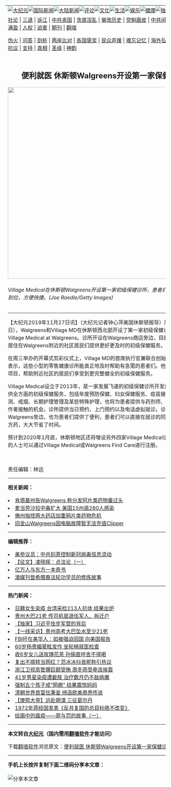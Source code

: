 <a name="1" id="1" target="_blank"></a><span id="1"></span>
<table align=center border="0"><tr><td colspan="2" VALIGN=TOP><a href="https://github.com/vkwknd3513/djy/blob/master/gb/nsc413.md#1"><img src="https://raw.githubusercontent.com/vkwknd3513/www/master/t/djy/1.jpg" title="大纪元"></a><a href="https://github.com/vkwknd3513/djy/blob/master/gb/n24hr.md#1"><img src="https://raw.githubusercontent.com/vkwknd3513/www/master/t/djy/3.jpg" title="国际新闻"></a><a href="https://github.com/vkwknd3513/djy/blob/master/gb/nsc413.md#1"><img src="https://raw.githubusercontent.com/vkwknd3513/www/master/t/djy/4.jpg" title="大陆新闻"></a><a href="https://github.com/vkwknd3513/djy/blob/master/gb/news392.md#1"><img src="https://raw.githubusercontent.com/vkwknd3513/www/master/t/djy/5.jpg" title="评论"></a><a href="https://github.com/vkwknd3513/djy/blob/master/gb/news2007.md#1"><img src="https://raw.githubusercontent.com/vkwknd3513/www/master/t/djy/6.jpg" title="文化"></a><a href="https://github.com/vkwknd3513/djy/blob/master/gb/news2008.md#1"><img src="https://raw.githubusercontent.com/vkwknd3513/www/master/t/djy/7.jpg" title="生活"></a><a href="https://github.com/vkwknd3513/djy/blob/master/gb/ncyule.md#1"><img src="https://raw.githubusercontent.com/vkwknd3513/www/master/t/djy/8.jpg" title="娱乐"></a><a href="https://github.com/vkwknd3513/djy/blob/master/gb/nsc1002.md#1"><img src="https://raw.githubusercontent.com/vkwknd3513/www/master/t/djy/9.jpg" title="健康"><a href="https://github.com/vkwknd3513/djy/blob/master/gb/nf6092.md#1"><img src="https://raw.githubusercontent.com/vkwknd3513/www/master/t/djy/10a.jpg" title="独家"></a><a href="https://github.com/vkwknd3513/djy/blob/master/gb/nf4514.md#1"><img src="https://raw.githubusercontent.com/vkwknd3513/www/master/t/djy/12a.jpg" title="头条"></a></td></tr>
<tr><td colspan="2" VALIGN=TOP><a target="_blank" href="https://github.com/vkwknd3513/djy/blob/master/gb/9p.md#1">社论</a> | <a target="_blank" href="https://github.com/vkwknd3513/djy/blob/master/gb/nf5657.md#1">三退</a> | <a target="_blank" href="https://github.com/vkwknd3513/djy/blob/master/gb/nf6124.md#1">诉江</a> | <a target="_blank" href="https://github.com/vkwknd3513/djy/blob/master/gb/nf1176117.md#1">中共卖国</a> | <a target="_blank" href="https://github.com/vkwknd3513/djy/blob/master/gb/nf5773.md#1">贪腐淫乱</a> | <a target="_blank" href="https://github.com/vkwknd3513/djy/blob/master/gb/nf1176115.md#1">窜改历史</a> | <a target="_blank" href="https://github.com/vkwknd3513/djy/blob/master/gb/nf1176107.md#1">党魁画皮</a> | <a target="_blank" href="https://github.com/vkwknd3513/djy/blob/master/gb/nf1320400.md#1">中共间谍</a> | <a target="_blank" href="https://github.com/vkwknd3513/djy/blob/master/gb/nf1176114.md#1">破坏传统</a> | <a target="_blank" href="https://github.com/vkwknd3513/ntdtv/blob/master/gb/prog447_1.md#1">恶贯满盈</a> | <a target="_blank" href="https://github.com/vkwknd3513/djy/blob/master/gb/ncid278.md#1">人权</a> | <a target="_blank" href="https://github.com/vkwknd3513/djy/blob/master/gb/nf1176111.md#1">迫害</a> | <a target="_blank" href="https://gitlab.com/szzdlab/mh-qikan/blob/master/README.md#1">期刊</a> | <a target="_blank" href="https://github.com/vkwknd3513/www/blob/master/README.md?zsrh#8">翻墙</a></p><p><a target="_blank" href="https://github.com/vkwknd3513/djy/blob/master/gb/nf5562.md#1">伪火</a> | <a target="_blank" href="https://github.com/vkwknd3513/djy/blob/master/gb/nf4378.md#1">问答</a> | <a target="_blank" href="https://github.com/vkwknd3513/djy/blob/master/gb/nf5792.md#1">剖析</a> | <a target="_blank" href="https://github.com/vkwknd3513/djy/blob/master/gb/nf5735.md#1">两岸比对</a> | <a target="_blank" href="https://github.com/vkwknd3513/djy/blob/master/gb/nf6119.md#1">各国褒奖</a> | <a target="_blank" href="https://github.com/vkwknd3513/djy/blob/master/gb/nf6120.md#1">民众声援</a> | <a target="_blank" href="https://github.com/vkwknd3513/djy/blob/master/gb/nf1188594.md#1">难忘记忆</a> | <a target="_blank" href="https://github.com/vkwknd3513/djy/blob/master/gb/nf3180.md#1">海外弘传</a> | <a target="_blank" href="https://github.com/vkwknd3513/djy/blob/master/gb/nf5410.md#1">万人上访</a> | <a target="_blank" href="https://github.com/vkwknd3513/ntdtv/blob/master/gb/prog1530_1.md#1">和平抗议</a> | <a target="_blank" href="https://github.com/vkwknd3513/djy/blob/master/gb/nf4386.md#1">支持</a> | <a target="_blank" href="https://github.com/vkwknd3513/djy/blob/master/gb/nf4389.md#1">真相</a> | <a target="_blank" href="https://github.com/vkwknd3513/djy/blob/master/gb/nf5790.md#1">圣缘</a> | <a target="_blank" href="https://github.com/vkwknd3513/djy/blob/master/gb/nf4786.md#1">神韵</a></td></tr>
<tr><td VALIGN=TOP width="626"><h2 align=center>便利就医 休斯顿Walgreens开设第一家保健诊所</h2>
<img width="600" src="https://i.epochtimes.com/assets/uploads/2019/11/GettyImages-96794629-600x400.jpg" />
<h6> Village Medical在休斯顿Walgreens开设第一家初级保健诊所，患者们就诊取药一步到位，方便快捷。(Joe Raedle/Getty Images)
</h6>
<hr>
	<p>【大纪元2019年11月27日讯】（大纪元记者钟心萍美国休斯顿报导）周三（11月20日），Walgreens和Village MD在休斯顿西北部开设了第一家<ahref="https://github.com/vkwknd3513/djy/blob/master/gb/tag/%E5%88%9D%E7%BA%A7%E4%BF%9D%E5%81%A5%E8%AF%8A%E6%89%80.md#1">初级保健诊所</a>，名为Village Medical at Walgreens。诊所开设在Walgreens商店旁边，目的是为该地区居住在Walgreens附近的社区居民们提供更好更及时的初级保健服务。</p>
<p>在周三举办的开幕式剪彩仪式上，Village MD的首席执行官兼联合创始人Tim Barry表示，这些小型的零售健康诊所能真正地及时帮助有急需的患者们。他希望能通过该项目，帮助附近社区的居民们享受到更完整健全的初级保健服务。</p>
<p>Village Medical设立于2013年，是一家发展飞速的<ahref="https://github.com/vkwknd3513/djy/blob/master/gb/tag/%E5%88%9D%E7%BA%A7%E4%BF%9D%E5%81%A5%E8%AF%8A%E6%89%80.md#1">初级保健诊所</a>开发商。该诊所提供全方面的初级保健服务，包括年度预防保健、妇女保健服务、疫苗接种、诊断检测、戒烟、长期护理管理及某些特殊护理，也将为患者提供与药剂师、护士和社会工作者接触的机会。诊所提供当日预约、上门预约以及电话虚拟就诊。诊所设立在Walgreens旁边，也为患者们提供了便利，患者们可以直接在就诊的同一地点获取处方药，大大节省了时间。</p>
<p>预计到2020年1月底，休斯顿地区还将增设另外四家Village Medical诊所。有意预约的人士可以通过Village Medical或Walgreens Find Care进行注册。</p>
<p>&nbsp;</p>
<p>责任编辑：林远</p>
	
<hr>


<strong>相关新闻：</strong>
<li><a href="https://github.com/vkwknd3513/djy/blob/master/gb/18/6/16/n10490078.md#1">肯塔基州告Walgreens 称分发阿片类药物量过头</a></li>
<li><a href="https://github.com/vkwknd3513/djy/blob/master/gb/18/8/3/n10612949.md#1">麦当劳沙拉中毒扩大 美国15州逾280人感染</a></li>
<li><a href="https://github.com/vkwknd3513/djy/blob/master/gb/18/11/22/n10868839.md#1">佛州指控两大药店加重鸦片类药物危机</a></li>
<li><a href="https://github.com/vkwknd3513/djy/blob/master/gb/19/2/1/n11017520.md#1">旧金山Walgreens因电脑故障暂无法充值Clipper</a></li>
<hr>


<strong>编辑推荐：</strong>
<li><a href="https://github.com/onzhi266/djy/blob/master/gb/20/2/22/n11887949.md#1">美参议员：中共刻意控制新冠病毒信息流动</a></li>
<li><a href="https://github.com/tsiac2612/djy/blob/master/gb/19/5/13/n11255006.md#1" target="_blank">【征文】凌晓辉：贞洁论（一）</a></li><li><a href="https://github.com/vkwknd3513/djy/blob/master/gb/17/5/26/n9191512.md?dfh#1" target="_blank">亿万人与东方一本奇书</a></li><li><a href="https://github.com/tsiac2612/djy/blob/master/gb/19/11/6/n11637774.md#1" target="_blank">澳媒刊登希腊裔法轮功学员的修炼故事</a></li>
<hr>

<strong>热门新闻：</strong>
<li><a href="https://github.com/vkwknd3513/djy/blob/master/gb/20/7/8/n12240778.md#1">日籍女生染疫 台湾采检213人抗体 结果出炉</a></li>
<li><a href="https://github.com/vkwknd3513/djy/blob/master/gb/20/7/7/n12239553.md#1">贵州大巴21死 传司机是退伍军人、拆迁户</a></li>
<li><a href="https://github.com/vkwknd3513/djy/blob/master/gb/20/7/3/n12231462.md#1">【独家】习近平怯步军营的背后</a></li>
<li><a href="https://github.com/vkwknd3513/djy/blob/master/gb/20/7/7/n12238373.md#1">【一线采访】贵州高考大巴坠水至少21死</a></li>
<li><a href="https://github.com/vkwknd3513/djy/blob/master/gb/20/7/7/n12239450.md#1">FBI吁在美华人：如被强迫回国 向美国报告</a></li>
<li><a href="https://github.com/vkwknd3513/djy/blob/master/gb/20/7/6/n12236320.md#1">60岁杨贵媚晕眩发作 坐轮椅就医检查</a></li>
<li><a href="https://github.com/vkwknd3513/djy/blob/master/gb/20/7/6/n12237412.md#1">收6岁女儿送玫瑰花茶 孙俪直呼舍不得喝</a></li>
<li><a href="https://github.com/vkwknd3513/djy/blob/master/gb/20/7/7/n12239433.md#1">复出不顺转当网红？范冰冰抖音昵称引热议</a></li>
<li><a href="https://github.com/vkwknd3513/djy/blob/master/gb/20/7/6/n12236838.md#1">浙江卫视高管爆巨额受贿 周冬雨受牵连挨轰</a></li>
<li><a href="https://github.com/vkwknd3513/djy/blob/master/gb/20/7/6/n12237074.md#1">41岁男星染疫遭截肢 治疗数月仍不敌病魔</a></li>
<li><a href="https://github.com/vkwknd3513/djy/blob/master/gb/20/7/6/n12237076.md#1">强制五个孩子戒“网瘾” 结果震惊妈妈</a></li>
<li><a href="https://github.com/vkwknd3513/djy/blob/master/gb/20/4/23/n12056338.md#1">清朝世界首富伍秉鉴 缔造欧美商界传说</a></li>
<li><a href="https://github.com/vkwknd3513/djy/blob/master/gb/20/5/27/n12141489.md#1">【康熙大帝】远赴朔漠 三征葛尔丹</a></li>
<li><a href="https://github.com/vkwknd3513/djy/blob/master/gb/20/7/2/n12227327.md#1">1972年蒋经国发表《反共复国的总目标绝不改变》</a></li>
<li><a href="https://github.com/vkwknd3513/djy/blob/master/gb/20/7/3/n12230158.md#1">绘画中的瘟疫——罪与罚的故事（一）</a></li>
<hr>

<strong>本文转自<a href="https://www.epochtimes.com">大纪元</a>（国内需用<a href="https://github.com/vkwknd3513/www/blob/master/README.md#8">翻墙软件</a>才能访问）</strong><p>下载<a href="https://github.com/vkwknd3513/www/blob/master/README.md#8">翻墙软件</a>浏览原文：<a href="https://www.epochtimes.com/gb/19/11/26/n11682900.htm">便利就医 休斯顿Walgreens开设第一家保健诊所</a></p><hr>

<strong>手机上长按并复制下面二维码分享本文章：</strong><br><br><img src="http://d1p1.ip.zn2.us/v.php?action=qrcode&url=https://github.com/vkwknd3513/djy/blob/master/gb/19/11/26/n11682900.md%231" title="分享本文章"></td><td VALIGN=TOP><a href="https://github.com/vkwknd3513/djy/blob/master/gb/16/1/21/n4622075.md?dfh#1" target="_blank"><img src="https://raw.githubusercontent.com/vkwknd3513/djy/master/gb/300/wei-f1.jpg" title="中共的伪火骗局"  alt="中共的伪火骗局"></a><br><a href="https://github.com/vkwknd3513/www/blob/master/README.md?dfh#9" target="_blank"><img src="https://raw.githubusercontent.com/vkwknd3513/djy/master/gb/300/yong-h.jpg" title="永恒的见证"  alt="永恒的见证"></a><br><a href="https://github.com/vkwknd3513/djy/blob/master/gb/13/9/29/n3974789.md?dfh#1" target="_blank"><img src="https://raw.githubusercontent.com/vkwknd3513/djy/master/gb/300/shang-lnz.jpg" title="善良女子被中共投男牢"  alt="善良女子被中共投男牢"></a><br><a href="https://github.com/vkwknd3513/djy/blob/master/gb/16/3/16/n4663449.md?dfh#1" target="_blank"><img src="https://raw.githubusercontent.com/vkwknd3513/djy/master/gb/300/huo-z3.jpg" title="警卫目击活摘器官"  alt="警卫目击活摘器官"></a><br><a href="https://github.com/vkwknd3513/djy/blob/master/gb/16/8/7/n8177641.md?dfh#1" target="_blank"><img src="https://raw.githubusercontent.com/vkwknd3513/djy/master/gb/300/huo-z4.jpg" title="证人描述活摘恐怖"  alt="证人描述活摘恐怖"></a><br><a href="https://github.com/vkwknd3513/djy/blob/master/gb/10/4/19/n2881569.md?dfh#1" target="_blank"><img src="https://raw.githubusercontent.com/vkwknd3513/djy/master/gb/300/huo-z1.jpg" title="揭开活摘器官黑幕"  alt="揭开活摘器官黑幕"></a><br><a href="https://github.com/vkwknd3513/djy/blob/master/gb/10/11/7/n3077476.md?dfh#1" target="_blank"><img src="https://raw.githubusercontent.com/vkwknd3513/djy/master/gb/300/ma-ks.jpg" title="马克思的成魔之路"  alt="马克思的成魔之路"></a><br><a href="https://github.com/vkwknd3513/djy/blob/master/gb/14/6/9/n4173977.md?dfh#1" target="_blank"><img src="https://raw.githubusercontent.com/vkwknd3513/djy/master/gb/300/chang-zs.jpg" title="藏字石 蕴天机"  alt="藏字石 蕴天机"></a><br><a href="https://github.com/vkwknd3513/djy/blob/master/gb/18/5/10/n10381511.md?dfh#1" target="_blank"><img src="https://raw.githubusercontent.com/vkwknd3513/djy/master/gb/300/st1.jpg" title="关注3亿人三退"  alt="关注3亿人三退"></a><br><a href="https://github.com/vkwknd3513/djy/blob/master/gb/18/3/21/n10237682.md?dfh#1" target="_blank"><img src="https://raw.githubusercontent.com/vkwknd3513/djy/master/gb/300/jie-t.jpg" title="解体中共复兴中华"  alt="解体中共复兴中华"></a><br><a href="https://github.com/vkwknd3513/djy/blob/master/gb/9/2/9/n2422991.md?dfh#1" target="_blank"><img src="https://raw.githubusercontent.com/vkwknd3513/djy/master/gb/300/gao-zs.jpg" title="中共迫害良心律师"  alt="中共迫害良心律师"></a><br><a href="https://github.com/vkwknd3513/djy/blob/master/gb/18/12/9/n10900044.md?dfh#1" target="_blank"><img src="https://raw.githubusercontent.com/vkwknd3513/djy/master/gb/300/sj1.jpg" title="303万人举报江泽民"  alt="303万人举报江泽民"></a><br><a href="https://github.com/vkwknd3513/djy/blob/master/gb/18/8/28/n10672014.md?dfh#1" target="_blank"><img src="https://raw.githubusercontent.com/vkwknd3513/djy/master/gb/300/sj2.jpg" title="这些官员为何起诉江泽民"  alt="这些官员为何起诉江泽民"></a><br><a href="https://github.com/vkwknd3513/djy/blob/master/gb/8/12/18/n2367165.md?dfh#1" target="_blank"><img src="https://raw.githubusercontent.com/vkwknd3513/djy/master/gb/300/liangan.jpg" title="海峡两岸的强烈对比"  alt="海峡两岸的强烈对比"></a><br><a href="https://github.com/vkwknd3513/djy/blob/master/gb/15/12/10/n4593139.md?dfh#1" target="_blank"><img src="https://raw.githubusercontent.com/vkwknd3513/djy/master/gb/300/jia-ndzl.jpg" title="加拿大总理的贺信"  alt="加拿大总理的贺信"></a><br><a href="https://github.com/vkwknd3513/djy/blob/master/gb/11/6/17/n3289382.md?dfh#1" target="_blank"><img src="https://raw.githubusercontent.com/vkwknd3513/djy/master/gb/300/xiao-wd.jpg" title="探寻真相兼听则明"  alt="探寻真相兼听则明"></a><br><a href="https://github.com/vkwknd3513/djy/blob/master/gb/18/10/27/n10812623.md?dfh#1" target="_blank"><img src="https://raw.githubusercontent.com/vkwknd3513/djy/master/gb/300/yindu.jpg" title="印度媒体报道东方"  alt="印度媒体报道东方"></a><br><a href="https://github.com/vkwknd3513/djy/blob/master/gb/18/6/9/n10469652.md?dfh#1" target="_blank"><img src="https://raw.githubusercontent.com/vkwknd3513/djy/master/gb/300/xie-j.jpg" title="不一样的海外校园"  alt="不一样的海外校园"></a><br><a href="https://github.com/vkwknd3513/djy/blob/master/gb/7/4/5/n1669415.md?dfh#1" target="_blank"><img src="https://raw.githubusercontent.com/vkwknd3513/djy/master/gb/300/li-up.jpg" title="从大师到徒弟的传奇"  alt="从大师到徒弟的传奇"></a><br><a href="https://github.com/vkwknd3513/djy/blob/master/gb/17/5/26/n9191512.md?dfh#1" target="_blank"><img src="https://raw.githubusercontent.com/vkwknd3513/djy/master/gb/300/zfl2.jpg" title="亿万人与东方一本奇书"  alt="亿万人与东方一本奇书"></a><br><a href="https://github.com/vkwknd3513/djy/blob/master/gb/13/11/27/n4020290.md?dfh#1" target="_blank"><img src="https://raw.githubusercontent.com/vkwknd3513/djy/master/gb/300/zhen-h.jpg" title="大陆见不到的震撼场面"  alt="大陆见不到的震撼场面"></a><br><a href="https://github.com/vkwknd3513/djy/blob/master/gb/15/7/17/n4482910.md?dfh#1" target="_blank"><img src="https://raw.githubusercontent.com/vkwknd3513/djy/master/gb/300/dalu-sk.jpg" title="人心向善 大陆当初盛况"  alt="人心向善 大陆当初盛况"></a><br><a href="https://github.com/vkwknd3513/djy/blob/master/gb/19/1/5/n10955468.md?dfh#1" target="_blank"><img src="https://raw.githubusercontent.com/vkwknd3513/djy/master/gb/300/zfl1.jpg" title="追寻真理 这书讲什么"  alt="追寻真理 这书讲什么"></a><br><a href="https://github.com/vkwknd3513/www/blob/master/README.md?dfh#1" target="_blank"><img src="https://raw.githubusercontent.com/vkwknd3513/djy/master/gb/300/fq1.jpg" title="下载免费翻墙软件"  alt="下载免费翻墙软件"></a><br></td></tr></table>

